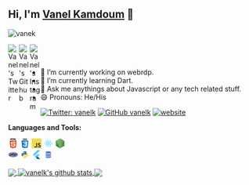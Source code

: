 ## Hi, I'm [Vanel Kamdoum](https://vanelk.dev) 👋

<p align="left"> <img src="https://komarev.com/ghpvc/?username=vanelk&label=Views&color=blue&style=plastic" alt="vanek" /> </p>

<a href="https://twitter.com/s_vanelk">
  <img align="left" alt="Vanel's Twitter" width="22px" src="https://cdn.jsdelivr.net/npm/simple-icons@v3/icons/twitter.svg" />
</a>
<a href="https://github.com/vanelk">
  <img align="left" alt="Vanel's Github" width="22px" src="https://cdn.jsdelivr.net/npm/simple-icons@v3/icons/github.svg" />
</a>
<a href="https://instagram.com/s_vanelk/">
  <img align="left" alt="Vanel's Instagram" width="22px" src="https://cdn.jsdelivr.net/npm/simple-icons@v3/icons/instagram.svg" />
</a>

<br/>
<br/>

- 🔭 I’m currently working on webrdp.
- 🌱 I’m currently learning Dart.
- 💬 Ask me anythings about Javascript or any tech related stuff.
- 😄 Pronouns: He/His

[![Twitter: vanelk](https://img.shields.io/twitter/follow/vanelk?style=social)](https://twitter.com/s_vanelk)
[![GitHub vanelk](https://img.shields.io/github/followers/vanelk?label=follow&style=social)](https://github.com/vanelk)
[![website](https://img.shields.io/badge/PortfolioWebsite-vanelk.dev-2648ff?style=flat-square&logo=google-chrome)](https://vanelk.dev/)


**Languages and Tools:**  

<code><img height="20" src="https://raw.githubusercontent.com/github/explore/80688e429a7d4ef2fca1e82350fe8e3517d3494d/topics/html/html.png"></code>
<code><img height="20" src="https://raw.githubusercontent.com/github/explore/80688e429a7d4ef2fca1e82350fe8e3517d3494d/topics/css/css.png"></code>
<code><img height="20" src="https://raw.githubusercontent.com/github/explore/80688e429a7d4ef2fca1e82350fe8e3517d3494d/topics/javascript/javascript.png"></code>
<code><img height="20" src="https://raw.githubusercontent.com/github/explore/80688e429a7d4ef2fca1e82350fe8e3517d3494d/topics/react/react.png"></code>
<code><img height="20" src="https://raw.githubusercontent.com/github/explore/80688e429a7d4ef2fca1e82350fe8e3517d3494d/topics/nodejs/nodejs.png"></code>   
<code><img height="20" src="https://raw.githubusercontent.com/github/explore/80688e429a7d4ef2fca1e82350fe8e3517d3494d/topics/php/php.png"></code>
<code><img height="20" src="https://raw.githubusercontent.com/github/explore/80688e429a7d4ef2fca1e82350fe8e3517d3494d/topics/python/python.png"></code>
<code><img height="20" src="https://raw.githubusercontent.com/github/explore/80688e429a7d4ef2fca1e82350fe8e3517d3494d/topics/flutter/flutter.png"></code>
<code><img height="20" src="https://raw.githubusercontent.com/github/explore/80688e429a7d4ef2fca1e82350fe8e3517d3494d/topics/sql/sql.png"></code>

<a href="https://github.com/vanelk">
  <img align="center" src="https://github-readme-stats.vercel.app/api/top-langs/?username=vanelk&theme=dark&hide_langs_below=1" />
</a>
<a href="https://github.com/vanelk">
 <img align="center" src="https://github-readme-stats.vercel.app/api?username=vanelk&show_icons=true&theme=dark&line_height=27" alt="vanelk's github stats"/>
</a>
<a href="https://github.com/vanelk">
  <img align="center" src="https://github-readme-stats.vercel.app/api/pin/?username=vanelk&repo=pxShader&theme=dark" />
</a>
